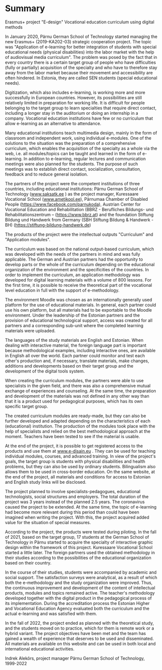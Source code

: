 # Summary

Erasmus+ project "E-design"
Vocational education curriculum using digital methods

In January 2020, Pärnu German School of Technology started managing the new Erasmus+ (2019-KA202-03) strategic cooperation project. The topic was "Application of e-learning for better integration of students with special educational needs (physical disabilities) into the labor market with the help of audiovisual media curriculum".
The problem was posed by the fact that in every country there is a certain target group of people who have difficulties (fully or partially) acquisition of the specialty and who have to therefore stay away from the labor market because their movement and accessibility are often hindered. In Estonia, they are called SEN students (special educational needs).

Digitization, which also includes e-learning, is working more and more successfully in European countries. However, its possibilities are still relatively limited in preparation for working life. It is difficult for people belonging to the target group to learn specialties that require direct contact, including a longer stay in the auditorium or doing an internship in a company. Vocational education institutions have few or no curriculum that allow e-learning as an alternative to attendance.

Many educational institutions teach multimedia design, mainly in the form of classroom and independent work, using individual e-modules. One of the solutions to the situation was the preparation of a comprehensive curriculum, which enables the acquisition of the specialty as a whole via the web, i.e. all modules/topics can be taught and learned in the form of e-learning. In addition to e-learning, regular lectures and communication meetings were also planned for the students. The purpose of such meetings was to establish direct contact, socialization, consultation, feedback and to reduce general isolation.

The partners of the project were the competent institutions of three countries, including educational institutions: 
Pärnu German School of Technology  (www.saksatk.ee ) as the project manager,
Kuressaare Vocational School (www.ametikool.ee), Pärnumaa Chamber of Disabled People (https://www.facebook.com/parnukoda), Austrian Center for Vocational Education and Rehabilitation (BBRZ - Berufliches Bildungs- und Rehabilitationszentrum – (https://www.bbrz.at) and the foundation Stiftung Bildung und Handwerk from Germany (SBH Stiftung Bildung & Handwerk - BH) (https://stiftung-bildung-handwerk.de)

The products of the project were the intellectual outputs "Curriculum" and "Application modules". 

The curriculum was based on the national output-based curriculum, which was developed with the needs of the partners in mind and was fully applicable. The German and Austrian partners had the opportunity to develop parts or the whole of the curriculum depending on the educational organization of the environment and the specificities of the countries.
In order to implement the curriculum, an application methodology was developed for digital learning materials with a volume of 800 lessons. For the first time, it is possible to receive the theoretical part of the vocational level education in full with the support of e-methodology.

The environment Moodle was chosen as an internationally generally used platform for the use of educational materials. In general, each partner could use his own platform, but all materials had to be exportable to the Moodle environment. Under the leadership of the Estonian partners and the provision of educational technological support, access was created for all partners and a corresponding sub-unit where the completed learning materials were uploaded.

The languages of the study materials are English and Estonian. When dealing with interactive material, the foreign language part is important because methodological examples, including interactive ones, are available in English all over the world. Each partner could monitor and test each other's production and, if necessary, translate materials, make changes, additions and developments based on their target group and the development of the digital tools system.

When creating the curriculum modules, the partners were able to use specialists in the given field, and there was also a comprehensive mutual exchange of experiences and counseling. At the same time, the preparation and development of the materials was not defined in any other way than that it is a product used for pedagogical purposes, which has its own specific target group.

The created curriculum modules are ready-made, but they can also be further developed and adapted depending on the characteristics of each (educational) institution. The production of the modules took place with the help of specialists and relied on the best methodological approach at the moment. Teachers have been tested to see if the material is usable.

At the end of the project, it is possible to get registered access to the products and use them at www.e-disain.eu . They can be used for teaching individual modules, courses, and advanced training. In view of the project's goals, the target group is students with physical disabilities and health problems, but they can also be used by ordinary students. Bilingualism also allows them to be used in cross-border education. On the same website, at the end of the project, all materials and conditions for access to Estonian and English study links will be disclosed.

The project planned to involve specialists-pedagogues, educational technologists, social structures and employers. The total duration of the project was 3 years instead of the planned 2.5 years. The coronavirus caused the project to be extended. At the same time, the topic of e-learning had become more relevant during this period than could have been imagined when writing the project. With this, the project acquired added value for the situation of special measures.

According to the project, the products were tested during piloting. In the fall of 2021, based on the target group, 17 students at the German School of Technology in Pärnu started to acquire the specialty of interactive graphic design within the framework of this project. Kuressaare Vocational School started a little later. The foreign partners used the obtained methodology in their studies according to the possibilities of the educational organization based on their country.

In the course of their studies, students were accompanied by academic and social support. The satisfaction surveys were analytical, as a result of which both the e-methodology and the study organization were improved. Thus, the continuous improvement and development of the content of intellectual products, modules and topics remained active. The teacher's methodology developed together with the digital product in the pedagogical process of its implementation. During the accreditation process the Estonian Higher and Vocational Education Agency evaluated both the curriculum and the actual e-learning and was satisfied with them.

In the fall of 2022, the project ended as planned with the theoretical study, and the students moved on to practice, which for them is remote work or a hybrid variant.
The project objectives have been met and the team has gained a wealth of experience that deserves to be used and disseminated. All materials are available on this website and can be used in both local and international educational activities.


Indrek Alekõrs, project manager
Pärnu German School of Technology, 1999-2022



